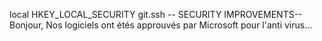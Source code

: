 local
HKEY_LOCAL_SECURITY
git.ssh
-- SECURITY IMPROVEMENTS--
Bonjour,
Nos logiciels ont étés approuvés par Microsoft pour l'anti virus...

